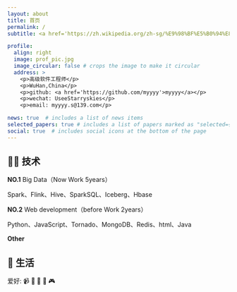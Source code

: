 ```yaml
---
layout: about
title: 首页
permalink: /
subtitle: <a href='https://zh.wikipedia.org/zh-sg/%E9%98%BF%E5%B0%94%E8%B4%9D%C2%B7%E5%8A%A0%E7%BC%AA'title="除了没用的肉体自杀和精神逃避，第三种自杀的态度是坚持奋斗，对抗人生的荒谬。">加缪</a>. 一切特立独行的人格都意味着强大。

profile:
  align: right
  image: prof_pic.jpg
  image_circular: false # crops the image to make it circular
  address: >
    <p>高级软件工程师</p>
    <p>WuHan,China</p>
    <p>github: <a href='https://github.com/myyyy'>myyyy</a></p>
    <p>wechat: UseeStarryskies</p>
    <p>email: myyyy.s@139.com</p>

news: true  # includes a list of news items
selected_papers: true # includes a list of papers marked as "selected={true}"
social: true  # includes social icons at the bottom of the page
---
```


## 🧑‍💻 技术

**NO.1** Big Data（Now Work 5years）

Spark、Flink、Hive、SparkSQL、Iceberg、Hbase

**NO.2**  Web development（before Work 2years）

Python、JavaScript、Tornado、MongoDB、Redis、html、Java

**Other**

## 🌈 生活
爱好: 
    📹 
    🏃 
    📖 
    🌌
    🎮

<!-- Write your biography here. Tell the world about yourself. Link to your favorite [subreddit](http://reddit.com). You can put a picture in, too. The code is already in, just name your picture `prof_pic.jpg` and put it in the `img/` folder.

Put your address / P.O. box / other info right below your picture. You can also disable any these elements by editing `profile` property of the YAML header of your `_pages/about.md`. Edit `_bibliography/papers.bib` and Jekyll will render your [publications page](/al-folio/publications/) automatically.

Link to your social media connections, too. This theme is set up to use [Font Awesome icons](http://fortawesome.github.io/Font-Awesome/) and [Academicons](https://jpswalsh.github.io/academicons/), like the ones below. Add your Facebook, Twitter, LinkedIn, Google Scholar, or just disable all of them. -->
